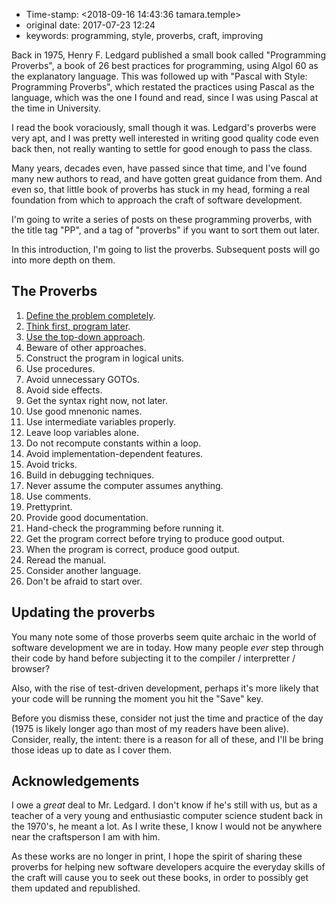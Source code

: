 -   Time-stamp: \<2018-09-16 14:43:36 tamara.temple\>
-   original date: 2017-07-23 12:24
-   keywords: programming, style, proverbs, craft, improving

Back in 1975, Henry F. Ledgard published a small book called \"Programming Proverbs\", a book of 26 best practices for programming, using Algol 60 as the explanatory language. This was followed up with \"Pascal with Style: Programming Proverbs\", which restated the practices using Pascal as the language, which was the one I found and read, since I was using Pascal at the time in University.

I read the book voraciously, small though it was. Ledgard\'s proverbs were very apt, and I was pretty well interested in writing good quality code even back then, not really wanting to settle for good enough to pass the class.

Many years, decades even, have passed since that time, and I\'ve found many new authors to read, and have gotten great guidance from them. And even so, that little book of proverbs has stuck in my head, forming a real foundation from which to approach the craft of software development.

I\'m going to write a series of posts on these programming proverbs, with the title tag \"PP\", and a tag of \"proverbs\" if you want to sort them out later.

In this introduction, I\'m going to list the proverbs. Subsequent posts will go into more depth on them.

The Proverbs
------------

1.  [Define the problem completely](./2017-07-29-pp-1-define-the-problem-completely.org).
2.  [Think first, program later](./2017-07-29-pp-2-think-first-program-later.org).
3.  [Use the top-down approach](./2017-08-20-pp-3-use-the-top-down-approach.org).
4.  Beware of other approaches.
5.  Construct the program in logical units.
6.  Use procedures.
7.  Avoid unnecessary GOTOs.
8.  Avoid side effects.
9.  Get the syntax right now, not later.
10. Use good mnenonic names.
11. Use intermediate variables properly.
12. Leave loop variables alone.
13. Do not recompute constants within a loop.
14. Avoid implementation-dependent features.
15. Avoid tricks.
16. Build in debugging techniques.
17. Never assume the computer assumes anything.
18. Use comments.
19. Prettyprint.
20. Provide good documentation.
21. Hand-check the programming before running it.
22. Get the program correct before trying to produce good output.
23. When the program is correct, produce good output.
24. Reread the manual.
25. Consider another language.
26. Don\'t be afraid to start over.

Updating the proverbs
---------------------

You many note some of those proverbs seem quite archaic in the world of software development we are in today. How many people *ever* step through their code by hand before subjecting it to the compiler / interpretter / browser?

Also, with the rise of test-driven development, perhaps it\'s more likely that your code will be running the moment you hit the \"Save\" key.

Before you dismiss these, consider not just the time and practice of the day (1975 is likely longer ago than most of my readers have been alive). Consider, really, the intent: there is a reason for all of these, and I\'ll be bring those ideas up to date as I cover them.

Acknowledgements
----------------

I owe a *great* deal to Mr. Ledgard. I don\'t know if he\'s still with us, but as a teacher of a very young and enthusiastic computer science student back in the 1970\'s, he meant a lot. As I write these, I know I would not be anywhere near the craftsperson I am with him.

As these works are no longer in print, I hope the spirit of sharing these proverbs for helping new software developers acquire the everyday skills of the craft will cause you to seek out these books, in order to possibly get them updated and republished.
